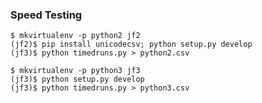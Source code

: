 ### Speed Testing


    $ mkvirtualenv -p python2 jf2
    (jf2)$ pip install unicodecsv; python setup.py develop
    (jf3)$ python timedruns.py > python2.csv

    $ mkvirtualenv -p python3 jf3
    (jf3)$ python setup.py develop
    (jf3)$ python timedruns.py > python3.csv
